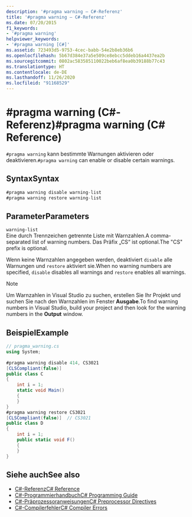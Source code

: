 ```yaml
---
description: '#pragma warning – C#-Referenz'
title: '#pragma warning – C#-Referenz'
ms.date: 07/20/2015
f1_keywords:
- '#pragma warning'
helpviewer_keywords:
- '#pragma warning [C#]'
ms.assetid: 723493d5-9753-4cec-babb-54e2b8eb36b6
ms.openlocfilehash: 5b67d384e37a5e509ce8ebcc5ddeb16a4437ea2b
ms.sourcegitcommit: 0802ac583585110022beb6af8ea0b39188b77c43
ms.translationtype: HT
ms.contentlocale: de-DE
ms.lasthandoff: 11/26/2020
ms.locfileid: "91168529"
---
```

# <a name="pragma-warning-c-reference"></a><span data-ttu-id="b9106-103">#pragma warning (C#-Referenz)</span><span class="sxs-lookup"><span data-stu-id="b9106-103">#pragma warning (C# Reference)</span></span>

<span data-ttu-id="b9106-104">`#pragma warning` kann bestimmte Warnungen aktivieren oder deaktivieren.</span><span class="sxs-lookup"><span data-stu-id="b9106-104">`#pragma warning` can enable or disable certain warnings.</span></span>  
  
## <a name="syntax"></a><span data-ttu-id="b9106-105">Syntax</span><span class="sxs-lookup"><span data-stu-id="b9106-105">Syntax</span></span>  
  
```csharp
#pragma warning disable warning-list  
#pragma warning restore warning-list  
```  
  
## <a name="parameters"></a><span data-ttu-id="b9106-106">Parameter</span><span class="sxs-lookup"><span data-stu-id="b9106-106">Parameters</span></span>  

 `warning-list`  
 <span data-ttu-id="b9106-107">Eine durch Trennzeichen getrennte Liste mit Warnzahlen.</span><span class="sxs-lookup"><span data-stu-id="b9106-107">A comma-separated list of warning numbers.</span></span> <span data-ttu-id="b9106-108">Das Präfix „CS“ ist optional.</span><span class="sxs-lookup"><span data-stu-id="b9106-108">The "CS" prefix is optional.</span></span>  
  
 <span data-ttu-id="b9106-109">Wenn keine Warnzahlen angegeben werden, deaktiviert `disable` alle Warnungen und `restore` aktiviert sie.</span><span class="sxs-lookup"><span data-stu-id="b9106-109">When no warning numbers are specified, `disable` disables all warnings and `restore` enables all warnings.</span></span>  
  
> [!NOTE]
> <span data-ttu-id="b9106-110">Um Warnzahlen in Visual Studio zu suchen, erstellen Sie Ihr Projekt und suchen Sie nach den Warnzahlen im Fenster **Ausgabe**.</span><span class="sxs-lookup"><span data-stu-id="b9106-110">To find warning numbers in Visual Studio, build your project and then look for the warning numbers in the **Output** window.</span></span>  
  
## <a name="example"></a><span data-ttu-id="b9106-111">Beispiel</span><span class="sxs-lookup"><span data-stu-id="b9106-111">Example</span></span>  
  
```csharp
// pragma_warning.cs  
using System;  
  
#pragma warning disable 414, CS3021  
[CLSCompliant(false)]  
public class C  
{  
    int i = 1;  
    static void Main()  
    {  
    }  
}  
#pragma warning restore CS3021  
[CLSCompliant(false)]  // CS3021  
public class D  
{  
    int i = 1;  
    public static void F()  
    {  
    }  
}  
```  
  
## <a name="see-also"></a><span data-ttu-id="b9106-112">Siehe auch</span><span class="sxs-lookup"><span data-stu-id="b9106-112">See also</span></span>

- [<span data-ttu-id="b9106-113">C#-Referenz</span><span class="sxs-lookup"><span data-stu-id="b9106-113">C# Reference</span></span>](../index.md)
- [<span data-ttu-id="b9106-114">C#-Programmierhandbuch</span><span class="sxs-lookup"><span data-stu-id="b9106-114">C# Programming Guide</span></span>](../../programming-guide/index.md)
- [<span data-ttu-id="b9106-115">C#-Präprozessoranweisungen</span><span class="sxs-lookup"><span data-stu-id="b9106-115">C# Preprocessor Directives</span></span>](./index.md)
- [<span data-ttu-id="b9106-116">C#-Compilerfehler</span><span class="sxs-lookup"><span data-stu-id="b9106-116">C# Compiler Errors</span></span>](../compiler-messages/index.md)
